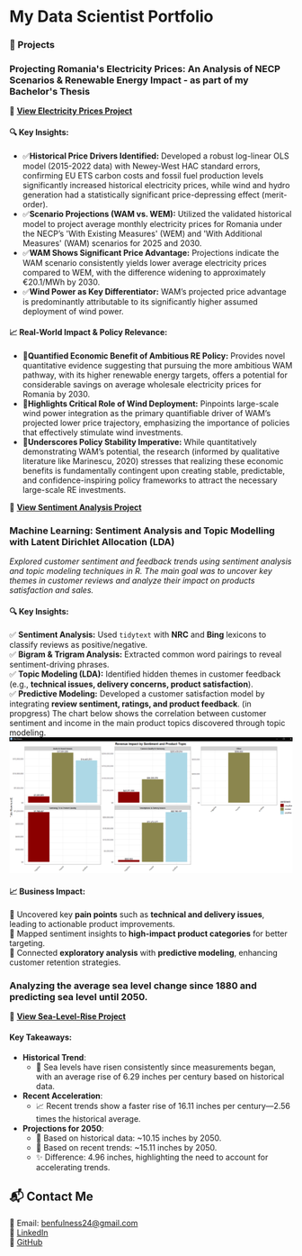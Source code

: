 # My Data Scientist Portfolio

### 📝 Projects
### **Projecting Romania's Electricity Prices: An Analysis of NECP Scenarios & Renewable Energy Impact** - as part of my Bachelor's Thesis
🔗 **[View Electricity Prices Project](projects/REI-Impact-and-Electricity-Prices.html)**

#### 🔍 **Key Insights:**
- ✅**Historical Price Drivers Identified:** Developed a robust log-linear OLS model (2015-2022 data) with Newey-West HAC standard errors, confirming EU ETS carbon costs and fossil fuel production levels significantly increased historical electricity prices, while wind and hydro generation had a statistically significant price-depressing effect (merit-order).
- ✅**Scenario Projections (WAM vs. WEM):** Utilized the validated historical model to project average monthly electricity prices for Romania under the NECP’s 'With Existing Measures' (WEM) and 'With Additional Measures' (WAM) scenarios for 2025 and 2030.
- ✅**WAM Shows Significant Price Advantage:** Projections indicate the WAM scenario consistently yields lower average electricity prices compared to WEM, with the difference widening to approximately €20.1/MWh by 2030.
- ✅**Wind Power as Key Differentiator:** WAM’s projected price advantage is predominantly attributable to its significantly higher assumed deployment of wind power.

#### 📈 **Real-World Impact & Policy Relevance:**
- 📌**Quantified Economic Benefit of Ambitious RE Policy:** Provides novel quantitative evidence suggesting that pursuing the more ambitious WAM pathway, with its higher renewable energy targets, offers a potential for considerable savings on average wholesale electricity prices for Romania by 2030.
- 📌**Highlights Critical Role of Wind Deployment:** Pinpoints large-scale wind power integration as the primary quantifiable driver of WAM’s projected lower price trajectory, emphasizing the importance of policies that effectively stimulate wind investments.
- 📌**Underscores Policy Stability Imperative:** While quantitatively demonstrating WAM’s potential, the research (informed by qualitative literature like Marinescu, 2020) stresses that realizing these economic benefits is fundamentally contingent upon creating stable, predictable, and confidence-inspiring policy frameworks to attract the necessary large-scale RE investments.

  
🔗 **[View Sentiment Analysis Project](projects/Sentiment-Analysis---Topic-Modelling.html)**
### **Machine Learning: Sentiment Analysis and Topic Modelling with Latent Dirichlet Allocation (LDA)**

*Explored customer sentiment and feedback trends using sentiment analysis and topic modeling techniques in R. The main goal was to uncover key themes in customer reviews and analyze their impact on products satisfaction and sales.*

#### 🔍 **Key Insights:**  
✅ **Sentiment Analysis:** Used `tidytext` with **NRC** and **Bing** lexicons to classify reviews as positive/negative.  
✅ **Bigram & Trigram Analysis:** Extracted common word pairings to reveal sentiment-driving phrases.  
✅ **Topic Modeling (LDA):** Identified hidden themes in customer feedback (e.g., **technical issues, delivery concerns, product satisfaction**).  
✅ **Predictive Modeling:** Developed a customer satisfaction model by integrating **review sentiment, ratings, and product feedback**. (in propgress) 
The chart below shows the correlation between customer sentiment and income in the main product topics discovered through topic modeling. 
![Revenue Impact Model](/assets/img/image.png)

#### 📈 **Business Impact:**  
📌 Uncovered key **pain points** such as **technical and delivery issues**, leading to actionable product improvements.  
📌 Mapped sentiment insights to **high-impact product categories** for better targeting.  
📌 Connected **exploratory analysis** with **predictive modeling**, enhancing customer retention strategies.  

### **Analyzing the average sea level change since 1880 and predicting sea level until 2050.**
🔗 **[View Sea-Level-Rise Project](projects/Sea-Level-Rise.html)**
#### **Key Takeaways:**
- **Historical Trend**:
  - 🌊 Sea levels have risen consistently since measurements began, with an average rise of 6.29 inches per century based on historical data.
- **Recent Acceleration**:
  - 📈 Recent trends show a faster rise of 16.11 inches per century—2.56 times the historical average.
- **Projections for 2050**:
  - 📅 Based on historical data: ~10.15 inches by 2050.
  - 📅 Based on recent trends: ~15.11 inches by 2050.
  - ✨ Difference: 4.96 inches, highlighting the need to account for accelerating trends.

## 📬 Contact Me  
📩 Email: benfulness24@gmail.com  
🔗 [LinkedIn](https://www.linkedin.com/in/flaviusben)  
🔗 [GitHub](https://github.com/Flaviusben)  

